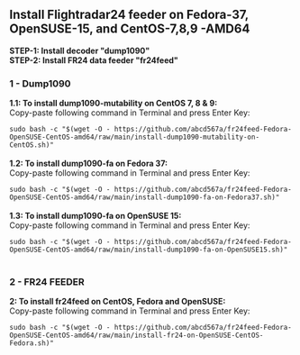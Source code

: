 ## Install Flightradar24 feeder on Fedora-37, OpenSUSE-15, and CentOS-7,8,9 -AMD64
**STEP-1: Install decoder "dump1090"** </br> 
**STEP-2: Install FR24 data feeder "fr24feed"** </br>

### 1 - Dump1090
**1.1: To install dump1090-mutability on CentOS 7, 8 & 9:** </br> 
Copy-paste following command in Terminal and press Enter Key: </br>

`sudo bash -c "$(wget -O - https://github.com/abcd567a/fr24feed-Fedora-OpenSUSE-CentOS-amd64/raw/main/install-dump1090-mutability-on-CentOS.sh)"  ` 
</br></br>
**1.2: To install dump1090-fa on Fedora 37:** </br> 
Copy-paste following command in Terminal and press Enter Key: </br>

`sudo bash -c "$(wget -O - https://github.com/abcd567a/fr24feed-Fedora-OpenSUSE-CentOS-amd64/raw/main/install-dump1090-fa-on-Fedora37.sh)"  ` 
</br></br>
**1.3: To install dump1090-fa on OpenSUSE 15:** </br> 
Copy-paste following command in Terminal and press Enter Key: </br>

`sudo bash -c "$(wget -O - https://github.com/abcd567a/fr24feed-Fedora-OpenSUSE-CentOS-amd64/raw/main/install-dump1090-fa-on-OpenSUSE15.sh)"  ` 
</br></br>

### 2 - FR24 FEEDER
**2: To install fr24feed on CentOS, Fedora and OpenSUSE:** </br> 
Copy-paste following command in Terminal and press Enter Key: </br>

`sudo bash -c "$(wget -O - https://github.com/abcd567a/fr24feed-Fedora-OpenSUSE-CentOS-amd64/raw/main/install-fr24-on-OpenSUSE-CentOS-Fedora.sh)"  ` 
</br></br>

